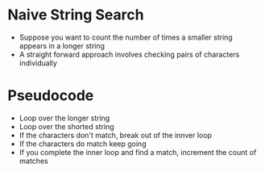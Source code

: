 # Naive String Search

- Suppose you want to count the number of times a smaller string appears in a longer string
- A straight forward approach involves checking pairs of characters individually

# Pseudocode

- Loop over the longer string
- Loop over the shorted string
- If the characters don't match, break out of the innver loop
- If the characters do match keep going
- If you complete the inner loop and find a match, increment the count of matches
